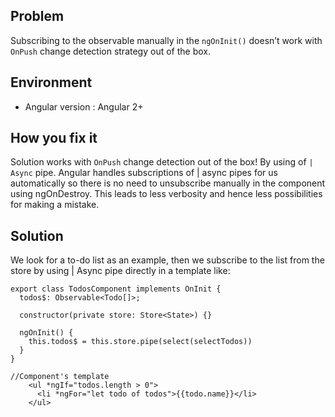 ## Problem
Subscribing to the observable manually in the `ngOnInit()` doesn’t work with `OnPush` change detection strategy out of the box. 

## Environment
- Angular version : Angular 2+

## How you fix it
Solution works with `OnPush` change detection out of the box! By using of `| Async` pipe. Angular handles subscriptions of | async pipes for us automatically so there is no need to unsubscribe manually in the component using ngOnDestroy. This leads to less verbosity and hence less possibilities for making a mistake. 

## Solution
We look for a to-do list as an example, then we subscribe to the list from the store by using | Async pipe directly in a template like:
``` 
export class TodosComponent implements OnInit {  
  todos$: Observable<Todo[]>;

  constructor(private store: Store<State>) {}

  ngOnInit() {
    this.todos$ = this.store.pipe(select(selectTodos))
  }
} 

//Component's template
    <ul *ngIf="todos.length > 0">
      <li *ngFor="let todo of todos">{{todo.name}}</li>
    </ul> 
```

